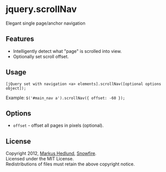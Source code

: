 jquery.scrollNav
================

Elegant single page/anchor navigation


## Features

- Intelligently detect what "page" is scrolled into view.
- Optionally set scroll offset.


## Usage

	[jQuery set with navigation <a> elements].scrollNav([optional options object]);

Example: `$('#main_nav a').scrollNav({ offset: -60 });`


## Options

- `offset` - offset all pages in pixels (optional).


## License

Copyright 2012, [Markus Hedlund](http://markushedlund.com), [Snowfire](http://snowfireit.com).  
Licensed under the MIT License.  
Redistributions of files must retain the above copyright notice.
